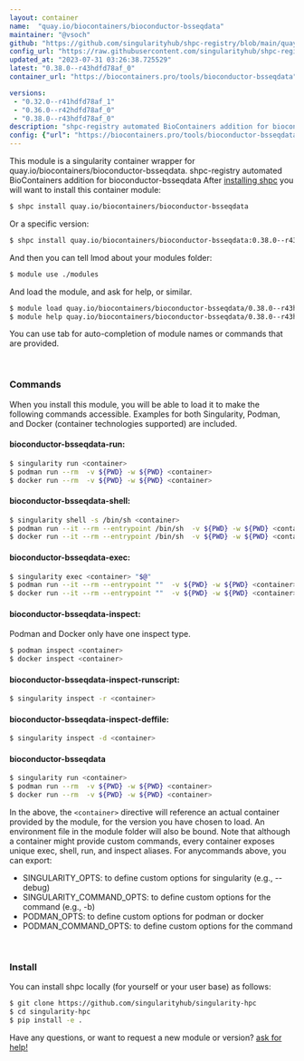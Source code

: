 ```yaml
---
layout: container
name:  "quay.io/biocontainers/bioconductor-bsseqdata"
maintainer: "@vsoch"
github: "https://github.com/singularityhub/shpc-registry/blob/main/quay.io/biocontainers/bioconductor-bsseqdata/container.yaml"
config_url: "https://raw.githubusercontent.com/singularityhub/shpc-registry/main/quay.io/biocontainers/bioconductor-bsseqdata/container.yaml"
updated_at: "2023-07-31 03:26:38.725529"
latest: "0.38.0--r43hdfd78af_0"
container_url: "https://biocontainers.pro/tools/bioconductor-bsseqdata"

versions:
 - "0.32.0--r41hdfd78af_1"
 - "0.36.0--r42hdfd78af_0"
 - "0.38.0--r43hdfd78af_0"
description: "shpc-registry automated BioContainers addition for bioconductor-bsseqdata"
config: {"url": "https://biocontainers.pro/tools/bioconductor-bsseqdata", "maintainer": "@vsoch", "description": "shpc-registry automated BioContainers addition for bioconductor-bsseqdata", "latest": {"0.38.0--r43hdfd78af_0": "sha256:663f16da4995b2ec24569c124ea9f6835ebfb88d9629dad11e633bee2d8ad697"}, "tags": {"0.32.0--r41hdfd78af_1": "sha256:9f862f7751ef941989b34383eefe3bd2454066a40018577fb05748e623e64a40", "0.36.0--r42hdfd78af_0": "sha256:a0cc3611de65bbc5a23e1f0f9b935c3a9975e01ea2639b426113e098aa755823", "0.38.0--r43hdfd78af_0": "sha256:663f16da4995b2ec24569c124ea9f6835ebfb88d9629dad11e633bee2d8ad697"}, "docker": "quay.io/biocontainers/bioconductor-bsseqdata"}
---
```


This module is a singularity container wrapper for quay.io/biocontainers/bioconductor-bsseqdata.
shpc-registry automated BioContainers addition for bioconductor-bsseqdata
After [installing shpc](#install) you will want to install this container module:


```bash
$ shpc install quay.io/biocontainers/bioconductor-bsseqdata
```

Or a specific version:

```bash
$ shpc install quay.io/biocontainers/bioconductor-bsseqdata:0.38.0--r43hdfd78af_0
```

And then you can tell lmod about your modules folder:

```bash
$ module use ./modules
```

And load the module, and ask for help, or similar.

```bash
$ module load quay.io/biocontainers/bioconductor-bsseqdata/0.38.0--r43hdfd78af_0
$ module help quay.io/biocontainers/bioconductor-bsseqdata/0.38.0--r43hdfd78af_0
```

You can use tab for auto-completion of module names or commands that are provided.

<br>

### Commands

When you install this module, you will be able to load it to make the following commands accessible.
Examples for both Singularity, Podman, and Docker (container technologies supported) are included.

#### bioconductor-bsseqdata-run:

```bash
$ singularity run <container>
$ podman run --rm  -v ${PWD} -w ${PWD} <container>
$ docker run --rm  -v ${PWD} -w ${PWD} <container>
```

#### bioconductor-bsseqdata-shell:

```bash
$ singularity shell -s /bin/sh <container>
$ podman run --it --rm --entrypoint /bin/sh  -v ${PWD} -w ${PWD} <container>
$ docker run --it --rm --entrypoint /bin/sh  -v ${PWD} -w ${PWD} <container>
```

#### bioconductor-bsseqdata-exec:

```bash
$ singularity exec <container> "$@"
$ podman run --it --rm --entrypoint ""  -v ${PWD} -w ${PWD} <container> "$@"
$ docker run --it --rm --entrypoint ""  -v ${PWD} -w ${PWD} <container> "$@"
```

#### bioconductor-bsseqdata-inspect:

Podman and Docker only have one inspect type.

```bash
$ podman inspect <container>
$ docker inspect <container>
```

#### bioconductor-bsseqdata-inspect-runscript:

```bash
$ singularity inspect -r <container>
```

#### bioconductor-bsseqdata-inspect-deffile:

```bash
$ singularity inspect -d <container>
```



#### bioconductor-bsseqdata

```bash
$ singularity run <container>
$ podman run --rm  -v ${PWD} -w ${PWD} <container>
$ docker run --rm  -v ${PWD} -w ${PWD} <container>
```


In the above, the `<container>` directive will reference an actual container provided
by the module, for the version you have chosen to load. An environment file in the
module folder will also be bound. Note that although a container
might provide custom commands, every container exposes unique exec, shell, run, and
inspect aliases. For anycommands above, you can export:

 - SINGULARITY_OPTS: to define custom options for singularity (e.g., --debug)
 - SINGULARITY_COMMAND_OPTS: to define custom options for the command (e.g., -b)
 - PODMAN_OPTS: to define custom options for podman or docker
 - PODMAN_COMMAND_OPTS: to define custom options for the command

<br>

### Install

You can install shpc locally (for yourself or your user base) as follows:

```bash
$ git clone https://github.com/singularityhub/singularity-hpc
$ cd singularity-hpc
$ pip install -e .
```

Have any questions, or want to request a new module or version? [ask for help!](https://github.com/singularityhub/singularity-hpc/issues)
